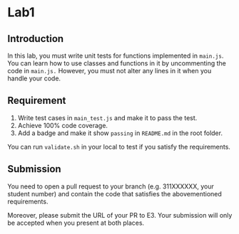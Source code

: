 # Lab1

## Introduction

In this lab, you must write unit tests for functions implemented in `main.js`. You can learn how to use classes and functions in it by uncommenting the code in `main.js.` However, you must not alter any lines in it when you handle your code.

## Requirement

1. Write test cases in `main_test.js` and make it to pass the test.
2. Achieve 100% code coverage.
3. Add a badge and make it show `passing` in `README.md` in the root folder.

You can run `validate.sh` in your local to test if you satisfy the requirements.

## Submission

You need to open a pull request to your branch (e.g. 311XXXXXX, your student number) and contain the code that satisfies the abovementioned requirements.

Moreover, please submit the URL of your PR to E3. Your submission will only be accepted when you present at both places.
